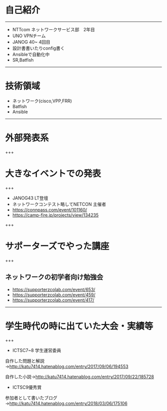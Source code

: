 # 自己紹介
---

- NTTcom ネットワークサービス部　2年目
- UNO VPNチーム
- JANOG 40~ 4回目
- 設計書書いたりconfig書く
- Ansibleで自動化中
- SR,Batfish

---

# 技術領域
- ネットワーク(cisco,VPP,FRR)
- Batfish
- Ansible

---
# 外部発表系

+++

# 大きなイベントでの発表

+++

- JANOG43 LT登壇
- ネットワークコンテスト略してNETCON 主催者
- https://connpass.com/event/101160/
- https://camp-fire.jp/projects/view/134235

+++

# サポーターズでやった講座

+++

## ネットワークの初学者向け勉強会
- https://supporterzcolab.com/event/653/
- https://supporterzcolab.com/event/459/
- https://supporterzcolab.com/event/417/

---

# 学生時代の時に出ていた大会・実績等

+++

- ICTSC7~8 学生運営委員

自作した問題と解説→http://katu7414.hatenablog.com/entry/2017/09/06/194553

自作した小説→http://katu7414.hatenablog.com/entry/2017/09/22/185728

- ICTSC9優秀賞

参加者として書いたブログ→http://katu7414.hatenablog.com/entry/2018/03/06/175106



